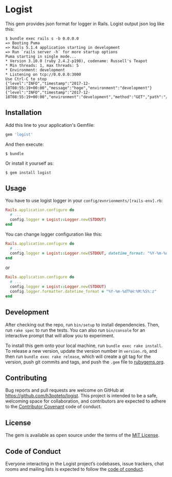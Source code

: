 # Logist

This gem provides json format for logger in Rails. Logist output json log like this:

```
$ bundle exec rails s -b 0.0.0.0
=> Booting Puma
=> Rails 5.1.4 application starting in development
=> Run `rails server -h` for more startup options
Puma starting in single mode...
* Version 3.10.0 (ruby 2.4.2-p198), codename: Russell's Teapot
* Min threads: 1, max threads: 5
* Environment: development
* Listening on tcp://0.0.0.0:3000
Use Ctrl-C to stop
{"level":"INFO","timestamp":"2017-12-18T08:55:19+00:00","message":"hoge","environment":"development"}
{"level":"INFO","timestamp":"2017-12-18T08:55:19+00:00","environment":"development","method":"GET","path":"/api/health_check","format":"html","controller":"Api::HealthCheckController","action":"index","status":200,"duration":1.89,"view":0.81,"db":0.0,"exception":null,"exception_object":null}
```

## Installation

Add this line to your application's Gemfile:

```ruby
gem 'logist'
```

And then execute:

    $ bundle

Or install it yourself as:

    $ gem install logist

## Usage

You have to use logist logger in your `config/evnrionments/[rails-env].rb`:

```ruby
Rails.application.configure do
  # ...
  config.logger = Logist::Logger.new(STDOUT)
end
```

You can change logger configuration like this:

```ruby
Rails.application.configure do
  # ...
  config.logger = Logist::Logger.new(STDOUT, datetime_format: "%Y-%m-%dT%H:%M:%S%:z:")
end
```

or

```ruby
Rails.application.configure do
  # ...
  config.logger = Logist::Logger.new(STDOUT)
  config.logger.formatter.datetime_format = "%Y-%m-%dT%H:%M:%S%:z"
end
```



## Development

After checking out the repo, run `bin/setup` to install dependencies. Then, run `rake spec` to run the tests. You can also run `bin/console` for an interactive prompt that will allow you to experiment.

To install this gem onto your local machine, run `bundle exec rake install`. To release a new version, update the version number in `version.rb`, and then run `bundle exec rake release`, which will create a git tag for the version, push git commits and tags, and push the `.gem` file to [rubygems.org](https://rubygems.org).

## Contributing

Bug reports and pull requests are welcome on GitHub at https://github.com/h3poteto/logist. This project is intended to be a safe, welcoming space for collaboration, and contributors are expected to adhere to the [Contributor Covenant](http://contributor-covenant.org) code of conduct.

## License

The gem is available as open source under the terms of the [MIT License](http://opensource.org/licenses/MIT).

## Code of Conduct

Everyone interacting in the Logist project’s codebases, issue trackers, chat rooms and mailing lists is expected to follow the [code of conduct](https://github.com/[USERNAME]/logist/blob/master/CODE_OF_CONDUCT.md).
